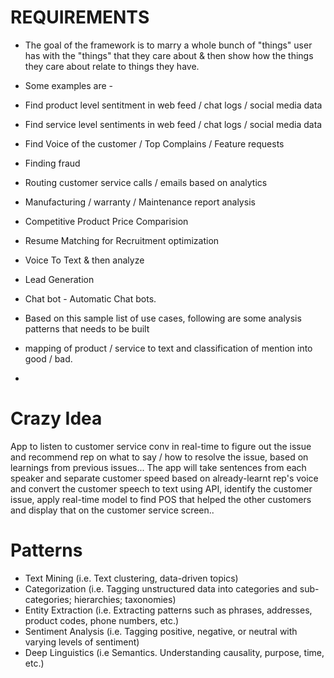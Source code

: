 
# REQUIREMENTS

* The goal of the framework is to marry a whole bunch of "things" user has with the "things" that they care about & then show how the things they care about relate to things they have. 

* Some examples are - 
 * Find product level sentitment in web feed / chat logs / social media data 
 * Find service level sentiments in web feed / chat logs / social media data 
 * Find Voice of the customer / Top Complains / Feature requests 
 * Finding fraud 
 * Routing customer service calls / emails based on analytics 
 * Manufacturing / warranty / Maintenance report analysis
 * Competitive Product Price Comparision 
 * Resume Matching for Recruitment optimization 
 * Voice To Text & then analyze 
 * Lead Generation 
 * Chat bot - Automatic Chat bots. 
 
* Based on this sample list of use cases, following are some analysis patterns that needs to be built 
 * mapping of product / service to text and classification of mention into good / bad. 
 * 

# Crazy Idea 

App to listen to customer service conv in real-time to figure out the issue and recommend rep on what to say / how to resolve the issue, based on learnings from previous issues... The app will take sentences from each speaker and separate customer speed based on already-learnt rep's voice and convert the customer speech to text using API, identify the customer issue, apply real-time model to find POS that helped the other customers and display that on the customer service screen.. 

 
# Patterns

* Text Mining (i.e. Text clustering, data-driven topics)
* Categorization (i.e. Tagging unstructured data into categories and sub-categories; hierarchies; taxonomies)
* Entity Extraction (i.e. Extracting patterns such as phrases, addresses, product codes, phone numbers, etc.)
* Sentiment Analysis (i.e. Tagging positive, negative, or neutral with varying levels of sentiment)
* Deep Linguistics (i.e Semantics. Understanding causality, purpose, time, etc.) 
